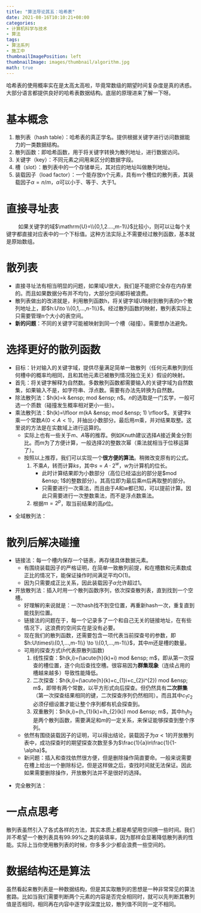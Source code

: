```yaml
---
title: "算法导论其五：哈希表"
date: 2021-08-16T10:10:21+08:00
categories:
- 计算机科学与技术
- 算法
tags:
- 算法系列
- 施工中
thumbnailImagePosition: left
thumbnailImage: images/thumbnail/algorithm.jpg
math: true
---
```

哈希表的使用概率实在是太高太高啦，毕竟常数级的期望时间复杂度是真的诱惑。大部分语言都提供良好的哈希表数据结构。底层的原理进来了解一下呀。
<!--more-->
# 基本概念
1. 散列表（hash table）：哈希表的真正学名。提供根据关键字进行访问数据能力的一类数据结构。
2. 散列函数：即哈希函数，用于将关键字转换为散列地址，进行数据访问。
3. 关键字（key）：不同元素之间用来区分的数据字段。
4. 槽（slot）：散列表中的一个存储单元，其对应的地址叫做散列地址。
5. 装载因子（load factor）：一个能存放n个元素，具有m个槽位的散列表，其装载因子$\alpha = n / m$，$\alpha$可以小于、等于、大于1。
# 直接寻址表
&emsp;&emsp; 如果关键字的域$\mathrm{U}=\\{0,1,2....,m-1\\}$比较小，则可以让每个关键字都直接对应表中的一个下标值。这种方法实际上不需要经过散列函数，基本就是原始数组。
# 散列表
- 直接寻址法有相当明显的问题，如果域U很大，我们是不能把它全存在内存里的。而且如果数据分布并不均匀，大部分空间都将被浪费。
- 散列表做出的改进就是，利用散列函数h，将关键字域U映射到散列表的n个散列地址上，即$h:U\to \\{0,1,...,n-1\\}$。经过散列函数的映射，散列表实际上只需要管理n个大小的表空间。
- **新的问题**：不同的关键字可能被映射到同一个槽（碰撞）。需要想办法避免。
# 选择更好的散列函数
- 目标：针对输入的关键字域，提供尽量满足简单一致散列（任何元素散列到任何槽中的概率均相同，且和其他元素已被散列情况独立无关）假设的映射。
- 首先：将关键字解释为自然数。多数散列函数都需要输入的关键字域为自然数集，如果输入不是，如字符串、浮点数。需要有办法先转换为自然数。
- 除法散列法：$h(k)=k &ensp; mod &ensp; n$。$n$的选取是一门玄学，一般可选一个质数（碰撞发生概率相对更小一些）。
- 乘法散列法：$h(k)=\lfloor m(kA &ensp; mod &ensp; 1) \rfloor$。关键字$k$乘一个常数$A ( 0 < A < 1 )$，并抽出小数部分。最后用$m$乘，并对结果取整。这里说的方法是在实数域上进行运算的。
    - 实际上也有一些关于$m$、$A$等的推荐。例如Knuth建议选择$A$接近黄金分割比。而$m$为了方便计算，一般选择2的整数次幂（乘法就相当于位移运算了）。
    - 按照以上推荐，我们可以实现一个**很方便的算法**。稍微改变原有的公式。
        1. 不乘$A$，转而计算$ks$，其中$s=A \cdot 2^{w}$，$w$为计算机的位长。
            - 此时计算结果即为小数部分（高位已经溢出的部分是$mod &ensp; 1$的整数部分）。其高位即为最后乘$m$后再取整的部分。
            - 只需要进行一次乘法，而且由于$A$和$w$都已知，可以提前计算。因此只需要进行一次整数乘法，而不是浮点数乘法。
        2. 根据$m=2^{p}$，取当前结果的高$p$位。
<!-- TODO -->
- 全域散列法：
# 散列后解决碰撞
- 链接法：每一个槽内保存一个链表，再存储具体数据元素。
    - 有围绕装载因子的严格证明，在简单一致散列前提，和在槽数和元素数成正比的情况下，能保证操作时间满足平均$\mathrm{O}(1)$。
    - 因为只需要成正比关系，因此装载因子$\alpha$允许超过1。
- 开放散列法：插入时用一个散列函数序列，依次探查散列表，直到找到一个空槽。
    - 好理解的来说就是：一次hash找不到空位置，再重新hash一次，重复直到能找到位置。
    - 链接法的问题在于，每一个记录多了一个和自己无关的链接地址，在有些情况下，这浪费的空间实在是没有必要。
    - 现在我们的散列函数，还需要包含一项代表当前探查号的参数，即$h:U\times\\{0,1,...,m-1\\} \to \\{0,1,...,m-1\\}$，其中$m$还是槽的数量。
    - 可用的探查方式($\acute{h}$代表原散列函数)
        1. 线性探查：$h(k,i)=(\acute{h}(k)+i) mod &ensp; m$，即从第一次探查的槽位置，逐个向后查找空槽。很容易因为**群集现象**（连续占用的槽越来越多）导致性能降低。
        2. 二次探查：$h(k,i)=(\acute{h}(k)+c_{1}i+c_{2}i^{2}) mod &ensp; m$，即带有两个常数，以平方形式向后探查。但仍然具有**二次群集**（第一次探查结果相同的键，二次探查序列仍然相同）。而且其中$c_{1}$$c_{2}$必须仔细设置才能让整个序列都有机会探查到。
        3. 双重散列：$h(k,i)=(h_{1}(k)+ih_{2}(k)) mod &ensp; m$，其中$h_{1}$$h_{2}$是两个散列函数，需要满足和$m$的一定关系，来保证能够探查到整个序列。
    - 依然有围绕装载因子的证明，可以得出结论，装载因子为$\alpha < 1$的开放散列表中，成功探查时的期望探查次数至多为$\frac{1}{a}ln\frac{1}{1-\alpha}$。
    - 新问题：插入和查找依然很方便，但是删除操作简直要命。一般来说需要在槽上给出一个删除标记，但是这样做之后，查找时间就无法保证。因此如果需要删除操作，开放散列法并不是很好的选择。
<!-- TODO -->
- 完全散列法：
# 一点点思考
散列表虽然引入了各式各样的方法，其实本质上都是希望用空间换一些时间。我们并不希望一个散列表具有99.99%之类的装填率，因为那样会显著降低散列表的性能。实际上当你使用散列表的时候，你多多少少都会浪费一些空间的。
# 数据结构还是算法
虽然看起来散列表是一种数据结构，但是其实取散列的思想是一种非常常见的算法套路。比如当我们需要判断两个元素的内容是否完全相同时，就可以先判断其散列值是否相同，相同再在内容中逐字段深度比较，散列值不同则一定不相同。